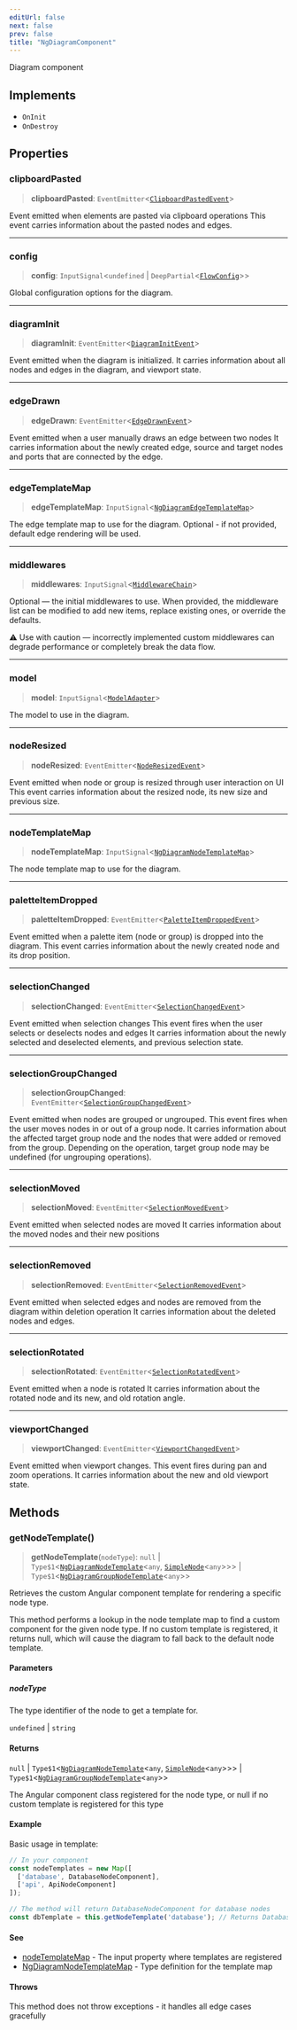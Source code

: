 ```yaml
---
editUrl: false
next: false
prev: false
title: "NgDiagramComponent"
---
```


Diagram component

## Implements

- `OnInit`
- `OnDestroy`

## Properties

### clipboardPasted

> **clipboardPasted**: `EventEmitter`\<[`ClipboardPastedEvent`](/docs/api/types/clipboardpastedevent/)\>

Event emitted when elements are pasted via clipboard operations
This event carries information about the pasted nodes and edges.

***

### config

> **config**: `InputSignal`\<`undefined` \| `DeepPartial`\<[`FlowConfig`](/docs/api/types/flowconfig/)\>\>

Global configuration options for the diagram.

***

### diagramInit

> **diagramInit**: `EventEmitter`\<[`DiagramInitEvent`](/docs/api/types/diagraminitevent/)\>

Event emitted when the diagram is initialized.
It carries information about all nodes and edges in the diagram, and viewport state.

***

### edgeDrawn

> **edgeDrawn**: `EventEmitter`\<[`EdgeDrawnEvent`](/docs/api/types/edgedrawnevent/)\>

Event emitted when a user manually draws an edge between two nodes
It carries information about the newly created edge, source and target nodes and ports that are connected by the edge.

***

### edgeTemplateMap

> **edgeTemplateMap**: `InputSignal`\<[`NgDiagramEdgeTemplateMap`](/docs/api/types/ngdiagramedgetemplatemap/)\>

The edge template map to use for the diagram.
Optional - if not provided, default edge rendering will be used.

***

### middlewares

> **middlewares**: `InputSignal`\<[`MiddlewareChain`](/docs/api/types/middlewarechain/)\>

Optional — the initial middlewares to use.
When provided, the middleware list can be modified to add new items,
replace existing ones, or override the defaults.

⚠️ Use with caution — incorrectly implemented custom middlewares
can degrade performance or completely break the data flow.

***

### model

> **model**: `InputSignal`\<[`ModelAdapter`](/docs/api/types/modeladapter/)\>

The model to use in the diagram.

***

### nodeResized

> **nodeResized**: `EventEmitter`\<[`NodeResizedEvent`](/docs/api/types/noderesizedevent/)\>

Event emitted when node or group is resized through user interaction on UI
This event carries information about the resized node, its new size and previous size.

***

### nodeTemplateMap

> **nodeTemplateMap**: `InputSignal`\<[`NgDiagramNodeTemplateMap`](/docs/api/types/ngdiagramnodetemplatemap/)\>

The node template map to use for the diagram.

***

### paletteItemDropped

> **paletteItemDropped**: `EventEmitter`\<[`PaletteItemDroppedEvent`](/docs/api/types/paletteitemdroppedevent/)\>

Event emitted when a palette item (node or group) is dropped into the diagram.
This event carries information about the newly created node and its drop position.

***

### selectionChanged

> **selectionChanged**: `EventEmitter`\<[`SelectionChangedEvent`](/docs/api/types/selectionchangedevent/)\>

Event emitted when selection changes
This event fires when the user selects or deselects nodes and edges
It carries information about the newly selected and deselected elements, and previous selection state.

***

### selectionGroupChanged

> **selectionGroupChanged**: `EventEmitter`\<[`SelectionGroupChangedEvent`](/docs/api/types/selectiongroupchangedevent/)\>

Event emitted when nodes are grouped or ungrouped.
This event fires when the user moves nodes in or out of a group node.
It carries information about the affected target group node and the nodes that were added or removed from the group.
Depending on the operation, target group node may be undefined (for ungrouping operations).

***

### selectionMoved

> **selectionMoved**: `EventEmitter`\<[`SelectionMovedEvent`](/docs/api/types/selectionmovedevent/)\>

Event emitted when selected nodes are moved
It carries information about the moved nodes and their new positions

***

### selectionRemoved

> **selectionRemoved**: `EventEmitter`\<[`SelectionRemovedEvent`](/docs/api/types/selectionremovedevent/)\>

Event emitted when selected edges and nodes are removed from the diagram within deletion operation
It carries information about the deleted nodes and edges.

***

### selectionRotated

> **selectionRotated**: `EventEmitter`\<[`SelectionRotatedEvent`](/docs/api/types/selectionrotatedevent/)\>

Event emitted when a node is rotated
It carries information about the rotated node and its new, and old rotation angle.

***

### viewportChanged

> **viewportChanged**: `EventEmitter`\<[`ViewportChangedEvent`](/docs/api/types/viewportchangedevent/)\>

Event emitted when viewport changes.
This event fires during pan and zoom operations.
It carries information about the new and old viewport state.

## Methods

### getNodeTemplate()

> **getNodeTemplate**(`nodeType`): `null` \| `Type$1`\<[`NgDiagramNodeTemplate`](/docs/api/types/ngdiagramnodetemplate/)\<`any`, [`SimpleNode`](/docs/api/types/simplenode/)\<`any`\>\>\> \| `Type$1`\<[`NgDiagramGroupNodeTemplate`](/docs/api/types/ngdiagramgroupnodetemplate/)\<`any`\>\>

Retrieves the custom Angular component template for rendering a specific node type.

This method performs a lookup in the node template map to find a custom component
for the given node type. If no custom template is registered, it returns null,
which will cause the diagram to fall back to the default node template.

#### Parameters

##### nodeType

The type identifier of the node to get a template for.

`undefined` | `string`

#### Returns

`null` \| `Type$1`\<[`NgDiagramNodeTemplate`](/docs/api/types/ngdiagramnodetemplate/)\<`any`, [`SimpleNode`](/docs/api/types/simplenode/)\<`any`\>\>\> \| `Type$1`\<[`NgDiagramGroupNodeTemplate`](/docs/api/types/ngdiagramgroupnodetemplate/)\<`any`\>\>

The Angular component class registered for the node type, or
null if no custom template is registered for this type

#### Example

Basic usage in template:
```typescript
// In your component
const nodeTemplates = new Map([
  ['database', DatabaseNodeComponent],
  ['api', ApiNodeComponent]
]);

// The method will return DatabaseNodeComponent for database nodes
const dbTemplate = this.getNodeTemplate('database'); // Returns DatabaseNodeComponent
```

#### See

 - [nodeTemplateMap](/docs/api/components/ngdiagramcomponent/#nodetemplatemap) - The input property where templates are registered
 - [NgDiagramNodeTemplateMap](/docs/api/types/ngdiagramnodetemplatemap/) - Type definition for the template map

#### Throws

This method does not throw exceptions - it handles all edge cases gracefully
